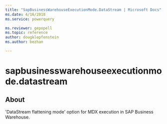 ```yaml
---
title: "SapBusinessWarehouseExecutionMode.DataStream | Microsoft Docs"
ms.date: 4/16/2018
ms.service: powerquery

ms.reviewer: gepopell
ms.topic: reference
author: dougklopfenstein
ms.author: bezhan

---
```

# sapbusinesswarehouseexecutionmode.datastream

## About
'DataStream flattening mode' option for MDX execution in SAP Business Warehouse.